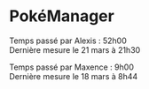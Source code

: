 # PokéManager

Temps passé par Alexis : 52h00
<br>
Dernière mesure le 21 mars à 21h30

Temps passé par Maxence : 9h00
<br>
Dernière mesure le 18 mars à 8h44
